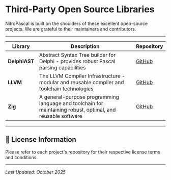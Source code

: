 # Third-Party Open Source Libraries

NitroPascal is built on the shoulders of these excellent open-source projects. We are grateful to their maintainers and contributors.

---

| Library | Description | Repository |
|---------|-------------|------------|
| **DelphiAST** | Abstract Syntax Tree builder for Delphi - provides robust Pascal parsing capabilities | [GitHub](https://github.com/RomanYankovsky/DelphiAST) |
| **LLVM** | The LLVM Compiler Infrastructure - modular and reusable compiler and toolchain technologies | [GitHub](https://github.com/llvm/llvm-project) |
| **Zig** | A general-purpose programming language and toolchain for maintaining robust, optimal, and reusable software | [GitHub](https://github.com/ziglang/zig) |

---

## 📄 License Information

Please refer to each project's repository for their respective license terms and conditions.

---

*Last Updated: October 2025*
